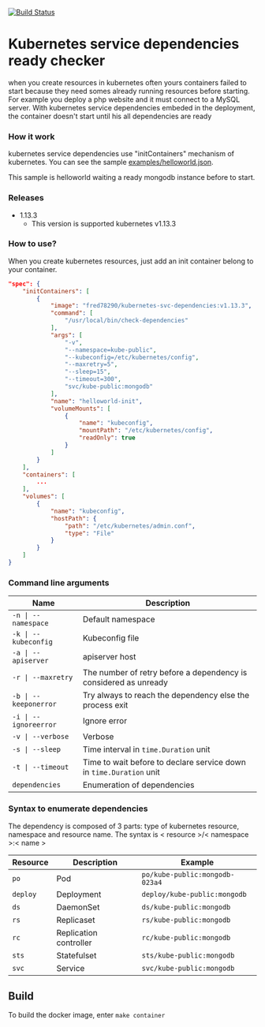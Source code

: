 [![Build Status](https://travis-ci.org/Fred78290/kubernetes-svc-dependencies.svg?branch=master)](https://travis-ci.org/Fred78290/kubernetes-svc-dependencies)

# Kubernetes service dependencies ready checker #

when you create resources in kubernetes often yours containers failed to start because they need somes already running resources before starting. For example you deploy a php website and it must connect to a MySQL server. With kubernetes service dependencies embeded in the deployment, the container doesn't start until his all dependencies are ready

### How it work ###

kubernetes service dependencies use "initContainers" mechanism of kubernetes. You can see the sample [examples/helloworld.json](examples/helloworld.json).

This sample is helloworld waiting a ready mongodb instance before to start.

### Releases ###

* 1.13.3
    - This version is supported kubernetes v1.13.3

### How to use? ###

When you create kubernetes resources, just add an init container belong to your container.

```json
"spec": {
    "initContainers": [
        {
            "image": "fred78290/kubernetes-svc-dependencies:v1.13.3",
            "command": [
                "/usr/local/bin/check-dependencies"
            ],
            "args": [
                "-v",
                "--namespace=kube-public",
                "--kubeconfig=/etc/kubernetes/config",
                "--maxretry=5",
                "--sleep=15",
                "--timeout=300",
                "svc/kube-public:mongodb"
            ],
            "name": "helloworld-init",
            "volumeMounts": [
                {
                    "name": "kubeconfig",
                    "mountPath": "/etc/kubernetes/config",
                    "readOnly": true
                }
            ]
        }
    ],
    "containers": [
        ...
    ],
    "volumes": [
        {
            "name": "kubeconfig",
            "hostPath": {
                "path": "/etc/kubernetes/admin.conf",
                "type": "File"
            }
        }
    ]
}
```

### Command line arguments ###

| Name | Description |
| --- | --- |
| `-n \| --namespace` | Default namespace |
| `-k \| --kubeconfig` | Kubeconfig file  |
| `-a \| --apiserver` | apiserver host  |
| `-r \| --maxretry` | The number of retry before a dependency is considered as unready  |
| `-b \| --keeponerror` | Try always to reach the dependency else the process exit  |
| `-i \| --ignoreerror` | Ignore error  |
| `-v \| --verbose` | Verbose  |
| `-s \| --sleep` | Time interval in `time.Duration` unit  |
| `-t \| --timeout` | Time to wait before to declare service down in `time.Duration` unit  |
| `dependencies` | Enumeration of dependencies |

### Syntax to enumerate dependencies ###

The dependency is composed of 3 parts: type of kubernetes resource, namespace and resource name. The syntax is < resource >/< namespace >:< name >

| Resource | Description |Example |
| --- | --- | --- |
| `po` | Pod |`po/kube-public:mongodb-023a4` |
| `deploy` | Deployment | `deploy/kube-public:mongodb` |
| `ds` | DaemonSet | `ds/kube-public:mongodb` |
| `rs` | Replicaset | `rs/kube-public:mongodb` |
| `rc` | Replication controller | `rc/kube-public:mongodb` |
| `sts` | Statefulset | `sts/kube-public:mongodb` |
| `svc` | Service | `svc/kube-public:mongodb` |

## Build ##

To build the docker image, enter `make container`
